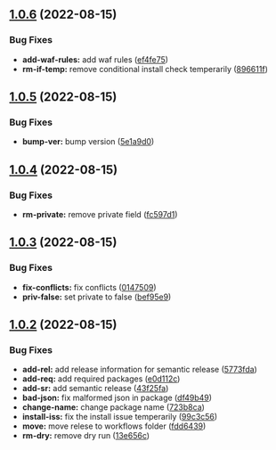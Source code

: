 ## [1.0.6](https://github.com/CMSgov/serverless-cms-waf/compare/v1.0.5...v1.0.6) (2022-08-15)


### Bug Fixes

* **add-waf-rules:** add waf rules ([ef4fe75](https://github.com/CMSgov/serverless-cms-waf/commit/ef4fe750e7199d13e0de11c273626016f8135c4f))
* **rm-if-temp:** remove conditional install check temperarily ([896611f](https://github.com/CMSgov/serverless-cms-waf/commit/896611f894436882d194548f3e5c46e9c1d125af))

## [1.0.5](https://github.com/CMSgov/serverless-cms-waf/compare/v1.0.4...v1.0.5) (2022-08-15)


### Bug Fixes

* **bump-ver:** bump version ([5e1a9d0](https://github.com/CMSgov/serverless-cms-waf/commit/5e1a9d0cbc8d353acaeaba8d7c6bf0150fbb667f))

## [1.0.4](https://github.com/CMSgov/serverless-cms-waf/compare/v1.0.3...v1.0.4) (2022-08-15)


### Bug Fixes

* **rm-private:** remove private field ([fc597d1](https://github.com/CMSgov/serverless-cms-waf/commit/fc597d106ebf6948b53ae02859b95bb0d0ddfe50))

## [1.0.3](https://github.com/CMSgov/serverless-cms-waf/compare/v1.0.2...v1.0.3) (2022-08-15)


### Bug Fixes

* **fix-conflicts:** fix conflicts ([0147509](https://github.com/CMSgov/serverless-cms-waf/commit/01475093906e295ba360c212b6f90fa63c1c29ac))
* **priv-false:** set private to false ([bef95e9](https://github.com/CMSgov/serverless-cms-waf/commit/bef95e92e071bc8978da73bea94e90d52870e9de))

## [1.0.2](https://github.com/CMSgov/serverless-cms-waf/compare/v1.0.1...v1.0.2) (2022-08-15)


### Bug Fixes

* **add-rel:** add release information for semantic release ([5773fda](https://github.com/CMSgov/serverless-cms-waf/commit/5773fda0962a817966cc268c5c008e4c9542c556))
* **add-req:** add required packages ([e0d112c](https://github.com/CMSgov/serverless-cms-waf/commit/e0d112c3dd441389d376c54b3d7cf770e5f34fe4))
* **add-sr:** add semantic release ([43f25fa](https://github.com/CMSgov/serverless-cms-waf/commit/43f25faaa7a08facb1e89a926e56f2d121e15ddd))
* **bad-json:** fix malformed json in package ([df49b49](https://github.com/CMSgov/serverless-cms-waf/commit/df49b495251cbf29b75a5c6ff868e03f6526af3a))
* **change-name:** change package name ([723b8ca](https://github.com/CMSgov/serverless-cms-waf/commit/723b8ca4383a17290b897e0044f60ace45c9df29))
* **install-iss:** fix the install issue temperarily ([99c3c56](https://github.com/CMSgov/serverless-cms-waf/commit/99c3c56b2087aa45f40df3487e71ae51e2ec45c0))
* **move:** move relese to workflows folder ([fdd6439](https://github.com/CMSgov/serverless-cms-waf/commit/fdd643966f985d39a249c7d94e9eb59c0654142b))
* **rm-dry:** remove dry run ([13e656c](https://github.com/CMSgov/serverless-cms-waf/commit/13e656ca3203833f1b463f2429092dbba6380176))
